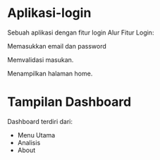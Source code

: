# Aplikasi-login
Sebuah aplikasi dengan fitur login
Alur Fitur Login:

Memasukkan email dan password

Memvalidasi masukan.

Menampilkan halaman home.

# Tampilan Dashboard
Dashboard terdiri dari:
- Menu Utama
- Analisis
- About
